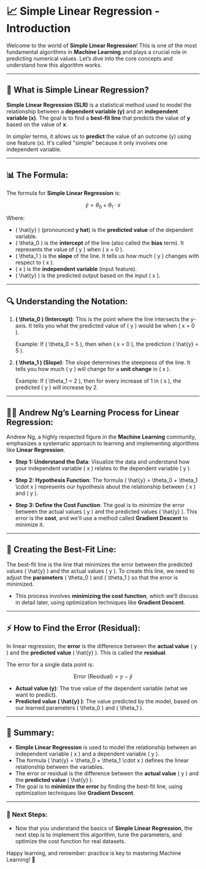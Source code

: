 # 📈 **Simple Linear Regression - Introduction**

Welcome to the world of **Simple Linear Regression**! This is one of the most fundamental algorithms in **Machine Learning** and plays a crucial role in predicting numerical values. Let’s dive into the core concepts and understand how this algorithm works.

---

## 📝 **What is Simple Linear Regression?**

**Simple Linear Regression (SLR)** is a statistical method used to model the relationship between a **dependent variable (y)** and an **independent variable (x)**. The goal is to find a **best-fit line** that predicts the value of **y** based on the value of **x**.

In simpler terms, it allows us to **predict** the value of an outcome (y) using one feature (x). It's called "simple" because it only involves one independent variable.

---

## 📊 **The Formula:**

The formula for **Simple Linear Regression** is:

$$
\hat{y} = \theta_0 + \theta_1 \cdot x
$$

Where:

- \( \hat{y} \) (pronounced **y hat**) is the **predicted value** of the dependent variable.
- \( \theta_0 \) is the **intercept** of the line (also called the **bias** term). It represents the value of \( y \) when \( x = 0 \).
- \( \theta_1 \) is the **slope** of the line. It tells us how much \( y \) changes with respect to \( x \).
- \( x \) is the **independent variable** (input feature).
- \( \hat{y} \) is the predicted output based on the input \( x \).

---

## 🔍 **Understanding the Notation:**

1. **\( \theta_0 \) (Intercept)**: This is the point where the line intersects the y-axis. It tells you what the predicted value of \( y \) would be when \( x = 0 \).

   Example: If \( \theta_0 = 5 \), then when \( x = 0 \), the prediction \( \hat{y} = 5 \).

2. **\( \theta_1 \) (Slope)**: The slope determines the steepness of the line. It tells you how much \( y \) will change for a **unit change** in \( x \).

   Example: If \( \theta_1 = 2 \), then for every increase of 1 in \( x \), the predicted \( y \) will increase by 2.

---

## 🧑‍🏫 **Andrew Ng’s Learning Process for Linear Regression:**

Andrew Ng, a highly respected figure in the **Machine Learning** community, emphasizes a systematic approach to learning and implementing algorithms like **Linear Regression**.

- **Step 1: Understand the Data**: Visualize the data and understand how your independent variable \( x \) relates to the dependent variable \( y \).
- **Step 2: Hypothesis Function**: The formula \( \hat{y} = \theta_0 + \theta_1 \cdot x \) represents our hypothesis about the relationship between \( x \) and \( y \).

- **Step 3: Define the Cost Function**: The goal is to minimize the error between the actual values \( y \) and the predicted values \( \hat{y} \). This error is the **cost**, and we'll use a method called **Gradient Descent** to minimize it.

---

## 🎯 **Creating the Best-Fit Line:**

The best-fit line is the line that minimizes the error between the predicted values \( \hat{y} \) and the actual values \( y \). To create this line, we need to adjust the **parameters** \( \theta_0 \) and \( \theta_1 \) so that the error is minimized.

- This process involves **minimizing the cost function**, which we’ll discuss in detail later, using optimization techniques like **Gradient Descent**.

---

## ⚡ **How to Find the Error (Residual):**

In linear regression, the **error** is the difference between the **actual value** \( y \) and the **predicted value** \( \hat{y} \). This is called the **residual**.

The error for a single data point is:

$$
\text{Error (Residual)} = y - \hat{y}
$$

- **Actual value (y)**: The true value of the dependent variable (what we want to predict).
- **Predicted value \( \hat{y} \)**: The value predicted by the model, based on our learned parameters \( \theta_0 \) and \( \theta_1 \).

---

## 🚀 **Summary:**

- **Simple Linear Regression** is used to model the relationship between an independent variable \( x \) and a dependent variable \( y \).
- The formula \( \hat{y} = \theta_0 + \theta_1 \cdot x \) defines the linear relationship between the variables.
- The error or residual is the difference between the **actual value** \( y \) and the **predicted value** \( \hat{y} \).
- The goal is to **minimize the error** by finding the best-fit line, using optimization techniques like **Gradient Descent**.

---

### 🔄 **Next Steps:**

- Now that you understand the basics of **Simple Linear Regression**, the next step is to implement this algorithm, tune the parameters, and optimize the cost function for real datasets.

Happy learning, and remember: practice is key to mastering Machine Learning! 🎉

